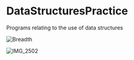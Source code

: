 # DataStructuresPractice
Programs relating to the use of data structures

![Breadth ](https://user-images.githubusercontent.com/42160652/71651846-c197a180-2cee-11ea-9bb2-e031782923ce.jpeg)

![IMG_2502](https://user-images.githubusercontent.com/42160652/71651882-058aa680-2cef-11ea-8291-a37f225acc08.jpeg)
